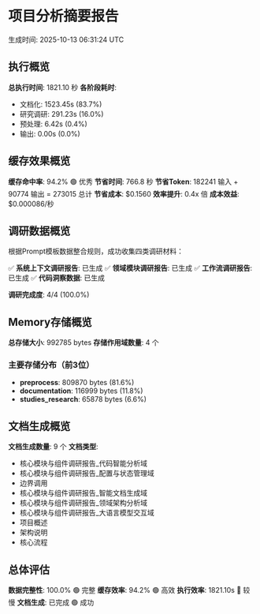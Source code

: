 # 项目分析摘要报告

生成时间: 2025-10-13 06:31:24 UTC

## 执行概览

**总执行时间**: 1821.10 秒
**各阶段耗时**:
- 文档化: 1523.45s (83.7%)
- 研究调研: 291.23s (16.0%)
- 预处理: 6.42s (0.4%)
- 输出: 0.00s (0.0%)

## 缓存效果概览

**缓存命中率**: 94.2% 🟢 优秀
**节省时间**: 766.8 秒
**节省Token**: 182241 输入 + 90774 输出 = 273015 总计
**节省成本**: $0.1560
**效率提升**: 0.4x 倍
**成本效益**: $0.000086/秒

## 调研数据概览

根据Prompt模板数据整合规则，成功收集四类调研材料：

✅ **系统上下文调研报告**: 已生成
✅ **领域模块调研报告**: 已生成
✅ **工作流调研报告**: 已生成
✅ **代码洞察数据**: 已生成

**调研完成度**: 4/4 (100.0%)

## Memory存储概览

**总存储大小**: 992785 bytes
**存储作用域数量**: 4 个

### 主要存储分布（前3位）
- **preprocess**: 809870 bytes (81.6%)
- **documentation**: 116999 bytes (11.8%)
- **studies_research**: 65878 bytes (6.6%)

## 文档生成概览

**文档生成数量**: 9 个
**文档类型**: 
 - 核心模块与组件调研报告_代码智能分析域
 - 核心模块与组件调研报告_配置与状态管理域
 - 边界调用
 - 核心模块与组件调研报告_智能文档生成域
 - 核心模块与组件调研报告_领域架构分析域
 - 核心模块与组件调研报告_大语言模型交互域
 - 项目概述
 - 架构说明
 - 核心流程

## 总体评估

**数据完整性**: 100.0% 🟢 完整
**缓存效率**: 94.2% 🟢 高效
**执行效率**: 1821.10s 🔴 较慢
**文档生成**: 已完成 🟢 成功
